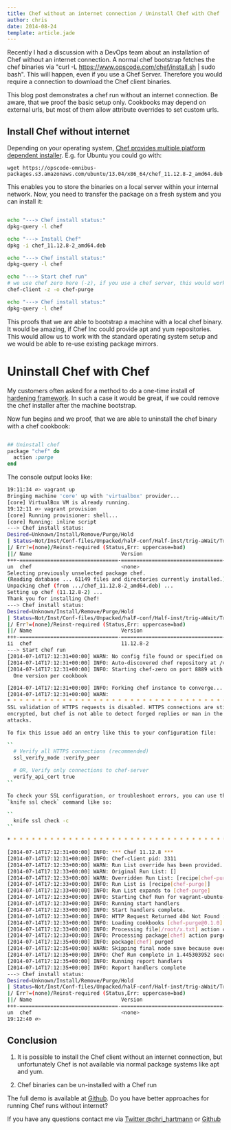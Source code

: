 ```yaml
---
title: Chef without an internet connection / Uninstall Chef with Chef
author: chris
date: 2014-08-24
template: article.jade
---
```


Recently I had a discussion with a DevOps team about an installation of Chef without an internet connection. A normal chef bootstrap fetches the chef binaries via "curl -L https://www.opscode.com/chef/install.sh | sudo bash". This will happen, even if you use a Chef Server. Therefore you would require a connection to download the Chef client binaries. 

This blog post demonstrates a chef run without an internet connection. Be aware, that we proof the basic setup only. Cookbooks may depend on external urls, but most of them allow attribute overrides to set custom urls.

## Install Chef without internet

Depending on your operating system, [Chef provides multiple platform dependent installer](http://www.getchef.com/chef/install/). E.g. for Ubuntu you could go with:

```
wget https://opscode-omnibus-packages.s3.amazonaws.com/ubuntu/13.04/x86_64/chef_11.12.8-2_amd64.deb
```

This enables you to store the binaries on a local server within your internal network. Now, you need to transfer the package on a fresh system and you can install it:

```bash

echo "---> Chef install status:"
dpkg-query -l chef

echo "---> Install Chef"
dpkg -i chef_11.12.8-2_amd64.deb

echo "---> Chef install status:"
dpkg-query -l chef

echo "---> Start chef run"
# we use chef zero here (-z), if you use a chef server, this would work, too
chef-client -z -o chef-purge

echo "---> Chef install status:"
dpkg-query -l chef
```

This proofs that we are able to bootstrap a machine with a local chef binary. It would be amazing, if Chef Inc could provide apt and yum repositories. This would allow us to work with the standard operating system setup and we would be able to re-use existing package mirrors.

# Uninstall Chef with Chef

My customers often asked for a method to do a one-time install of [hardening framework](http://hardening.io/). In such a case it would be great, if we could remove the chef installer after the machine bootstrap.

Now fun begins and we proof, that we are able to uninstall the chef binary with a chef cookbook:

```ruby

## Uninstall chef
package "chef" do
  action :purge
end
```

The console output looks like:
```bash
19:11:34 ∅> vagrant up
Bringing machine 'core' up with 'virtualbox' provider...
[core] VirtualBox VM is already running.
19:12:11 ∅> vagrant provision
[core] Running provisioner: shell...
[core] Running: inline script
---> Chef install status:
Desired=Unknown/Install/Remove/Purge/Hold
| Status=Not/Inst/Conf-files/Unpacked/halF-conf/Half-inst/trig-aWait/Trig-pend
|/ Err?=(none)/Reinst-required (Status,Err: uppercase=bad)
||/ Name                             Version                           Description
+++-================================-=================================-==============================================================================
un  chef                             <none>                            (no description available)
Selecting previously unselected package chef.
(Reading database ... 61149 files and directories currently installed.)
Unpacking chef (from .../chef_11.12.8-2_amd64.deb) ...
Setting up chef (11.12.8-2) ...
Thank you for installing Chef!
---> Chef install status:
Desired=Unknown/Install/Remove/Purge/Hold
| Status=Not/Inst/Conf-files/Unpacked/halF-conf/Half-inst/trig-aWait/Trig-pend
|/ Err?=(none)/Reinst-required (Status,Err: uppercase=bad)
||/ Name                             Version                           Description
+++-================================-=================================-==============================================================================
ii  chef                             11.12.8-2                         The full stack of chef
---> Start chef run
[2014-07-14T17:12:31+00:00] WARN: No config file found or specified on command line, using command line options.
[2014-07-14T17:12:31+00:00] INFO: Auto-discovered chef repository at /vagrant
[2014-07-14T17:12:31+00:00] INFO: Starting chef-zero on port 8889 with repository at repository at /vagrant
  One version per cookbook

[2014-07-14T17:12:31+00:00] INFO: Forking chef instance to converge...
[2014-07-14T17:12:31+00:00] WARN: 
* * * * * * * * * * * * * * * * * * * * * * * * * * * * * * * * * * * * * * * * 
SSL validation of HTTPS requests is disabled. HTTPS connections are still
encrypted, but chef is not able to detect forged replies or man in the middle
attacks.

To fix this issue add an entry like this to your configuration file:

``
  # Verify all HTTPS connections (recommended)
  ssl_verify_mode :verify_peer

  # OR, Verify only connections to chef-server
  verify_api_cert true
``

To check your SSL configuration, or troubleshoot errors, you can use the
`knife ssl check` command like so:

``
  knife ssl check -c 
``

* * * * * * * * * * * * * * * * * * * * * * * * * * * * * * * * * * * * * * * * 

[2014-07-14T17:12:31+00:00] INFO: *** Chef 11.12.8 ***
[2014-07-14T17:12:31+00:00] INFO: Chef-client pid: 3311
[2014-07-14T17:12:33+00:00] WARN: Run List override has been provided.
[2014-07-14T17:12:33+00:00] WARN: Original Run List: []
[2014-07-14T17:12:33+00:00] WARN: Overridden Run List: [recipe[chef-purge]]
[2014-07-14T17:12:33+00:00] INFO: Run List is [recipe[chef-purge]]
[2014-07-14T17:12:33+00:00] INFO: Run List expands to [chef-purge]
[2014-07-14T17:12:33+00:00] INFO: Starting Chef Run for vagrant-ubuntu-precise-64
[2014-07-14T17:12:33+00:00] INFO: Running start handlers
[2014-07-14T17:12:33+00:00] INFO: Start handlers complete.
[2014-07-14T17:12:33+00:00] INFO: HTTP Request Returned 404 Not Found : Object not found: /reports/nodes/vagrant-ubuntu-precise-64/runs
[2014-07-14T17:12:33+00:00] INFO: Loading cookbooks [chef-purge@0.1.0]
[2014-07-14T17:12:33+00:00] INFO: Processing file[/root/x.txt] action create (chef-purge::default line 1)
[2014-07-14T17:12:33+00:00] INFO: Processing package[chef] action purge (chef-purge::default line 6)
[2014-07-14T17:12:35+00:00] INFO: package[chef] purged
[2014-07-14T17:12:35+00:00] WARN: Skipping final node save because override_runlist was given
[2014-07-14T17:12:35+00:00] INFO: Chef Run complete in 1.445303952 seconds
[2014-07-14T17:12:35+00:00] INFO: Running report handlers
[2014-07-14T17:12:35+00:00] INFO: Report handlers complete
---> Chef install status:
Desired=Unknown/Install/Remove/Purge/Hold
| Status=Not/Inst/Conf-files/Unpacked/halF-conf/Half-inst/trig-aWait/Trig-pend
|/ Err?=(none)/Reinst-required (Status,Err: uppercase=bad)
||/ Name                             Version                           Description
+++-================================-=================================-==============================================================================
un  chef                             <none>                            (no description available)
19:12:40 ∅>
```

## Conclusion

1. It is possible to install the Chef client without an internet connection, but unfortunately Chef is not available via normal package systems like apt and yum. 

2. Chef binaries can be un-installed with a Chef run

The full demo is available at [Github](https://github.com/chris-rock/chef-purge-demo/). Do you have better approaches for running Chef runs without internet?

If you have any questions contact me via [Twitter @chri_hartmann](https://twitter.com/chri_hartmann) or [Github](https://github.com/chris-rock)